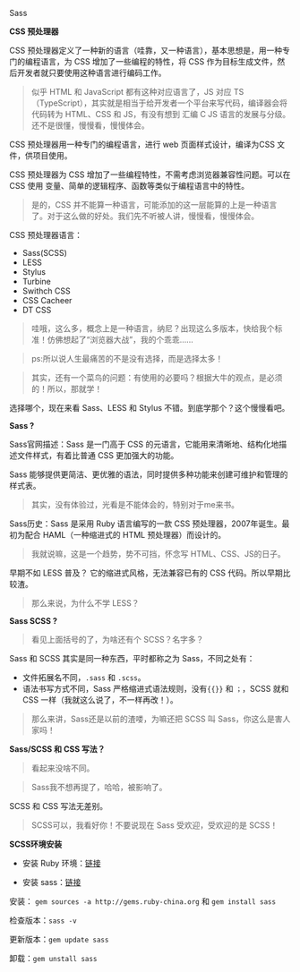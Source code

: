 Sass

**CSS 预处理器**

CSS 预处理器定义了一种新的语言（哇靠，又一种语言），基本思想是，用一种专门的编程语言，为 CSS 增加了一些编程的特性，将 CSS 作为目标生成文件，然后开发者就只要使用这种语言进行编码工作。

> 似乎 HTML 和 JavaScript 都有这种对应语言了，JS 对应 TS（TypeScript），其实就是相当于给开发者一个平台来写代码，编译器会将代码转为 HTML、CSS 和 JS，有没有想到 汇编 C JS 语言的发展与分级。还不是很懂，慢慢看，慢慢体会。

CSS 预处理器用一种专门的编程语言，进行 web 页面样式设计，编译为CSS 文件，供项目使用。

CSS 预处理器为 CSS 增加了一些编程特性，不需考虑浏览器兼容性问题。可以在 CSS 使用 变量、简单的逻辑程序、函数等类似于编程语言中的特性。

> 是的，CSS 并不能算一种语言，可能添加的这一层能算的上是一种语言了。对于这么做的好处。我们先不听被人讲，慢慢看，慢慢体会。

CSS 预处理器语言：

- Sass(SCSS)
- LESS
- Stylus
- Turbine
- Swithch CSS
- CSS Cacheer
- DT CSS

> 哇哦，这么多，概念上是一种语言，纳尼？出现这么多版本，快给我个标准！仿佛想起了“浏览器大战”，我的个乖乖……

> ps:所以说人生最痛苦的不是没有选择，而是选择太多！

> 其实，还有一个菜鸟的问题：有使用的必要吗？根据大牛的观点，是必须的！所以，那就学！

选择哪个，现在来看 Sass、LESS 和 Stylus 不错。到底学那个？这个慢慢看吧。

**Sass ?**

Sass官网描述：Sass 是一门高于 CSS 的元语言，它能用来清晰地、结构化地描述文件样式，有着比普通 CSS 更加强大的功能。

Sass 能够提供更简洁、更优雅的语法，同时提供多种功能来创建可维护和管理的样式表。

> 其实，没有体验过，光看是不能体会的，特别对于me来书。

Sass历史：Sass 是采用 Ruby 语言编写的一款 CSS 预处理器，2007年诞生。最初为配合 HAML（一种缩进式的 HTML 预处理器）而设计的。

> 我就说嘛，这是一个趋势，势不可挡，怀念写 HTML、CSS、JS的日子。

早期不如 LESS 普及？ 它的缩进式风格，无法兼容已有的 CSS 代码。所以早期比较渣。

> 那么来说，为什么不学 LESS？

**Sass SCSS ?**

> 看见上面括号的了，为啥还有个 SCSS？名字多？

Sass 和 SCSS 其实是同一种东西，平时都称之为 Sass，不同之处有：

- 文件拓展名不同，`.sass` 和 `.scss`。
- 语法书写方式不同，Sass 严格缩进式语法规则，没有`{{}}` 和 `；`，SCSS 就和 CSS 一样（我就这么说了，不一样再改！）。

> 那么来讲，Sass还是以前的渣喽，为嘛还把 SCSS 叫 Sass，你这么是害人家吗！

**Sass/SCSS 和 CSS 写法？**

> 看起来没啥不同。

> Sass我不想再提了，哈哈，被影响了。

SCSS 和 CSS 写法无差别。

> SCSS可以，我看好你！不要说现在 Sass 受欢迎，受欢迎的是 SCSS！

**SCSS环境安装**

- 安装 Ruby 环境：[链接](http://rubyinstaller.org/downloads)

- 安装 sass：[链接](http://www.w3cplus.com/sassguide/install.html)

安装：
`gem sources -a http://gems.ruby-china.org` 和 `gem install sass`

检查版本：`sass -v`

更新版本：`gem update sass`

卸载：`gem unstall sass`


